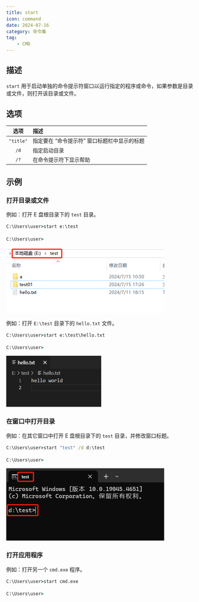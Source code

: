 ```yaml
---
title: start
icon: command
date: 2024-07-16
category: 命令集
tag:
    - CMD
---
```


## 描述

`start` 用于启动单独的命令提示符窗口以运行指定的程序或命令，如果参数是目录或文件，则打开该目录或文件。

## 选项

|  选项  |  描述  |
|  :----:  |  :----  |
|  `"title"`  |  指定要在 “命令提示符” 窗口标题栏中显示的标题  |
|  `/d`  |  指定启动目录  |
|  `/?`  |  在命令提示符下显示帮助  |

## 示例

### 打开目录或文件

例如：打开 E 盘根目录下的 `test` 目录。

```cmd
C:\Users\user>start e:\test

C:\Users\user>
```

![test 目录](./assets/dir01.jpg)

例如：打开 `E:\test` 目录下的 `hello.txt` 文件。

```cmd
C:\Users\user>start e:\test\hello.txt

C:\Users\user>
```

![test 目录](./assets/file01.jpg)

### 在窗口中打开目录

例如：在其它窗口中打开 E 盘根目录下的 `test` 目录，并修改窗口标题。

```cmd
C:\Users\user>start "test" /d d:\test

C:\Users\user>
```

![test 目录](./assets/dir02.jpg)

### 打开应用程序

例如：打开另一个 `cmd.exe` 程序。

```cmd
C:\Users\user>start cmd.exe

C:\Users\user>
```
